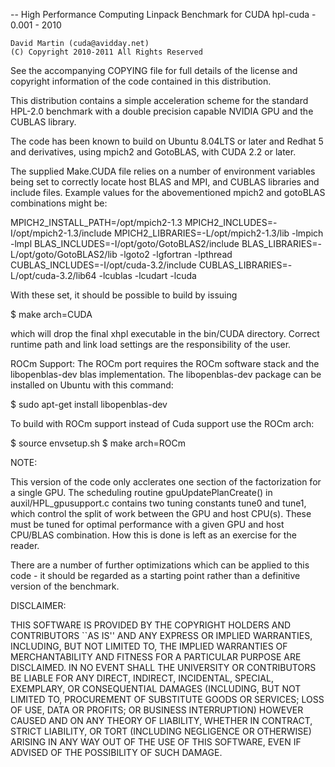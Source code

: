 -- High Performance Computing Linpack Benchmark for CUDA
    hpl-cuda - 0.001 - 2010

    David Martin (cuda@avidday.net)
    (C) Copyright 2010-2011 All Rights Reserved

See the accompanying COPYING file for full details of the
license and copyright information of the code contained in
this distribution.

This distribution contains a simple acceleration scheme for
the standard HPL-2.0 benchmark with a double precision capable
NVIDIA GPU and the CUBLAS library.

The code has been known to build on Ubuntu 8.04LTS or later and Redhat 5
and derivatives, using mpich2 and GotoBLAS, with CUDA 2.2 or later.

The supplied Make.CUDA file relies on a number of environment variables
being set to correctly locate host BLAS and MPI, and CUBLAS libraries
and include files. Example values for the abovementioned mpich2 and gotoBLAS
combinations might be:

MPICH2_INSTALL_PATH=/opt/mpich2-1.3
MPICH2_INCLUDES=-I/opt/mpich2-1.3/include
MPICH2_LIBRARIES=-L/opt/mpich2-1.3/lib -lmpich -lmpl
BLAS_INCLUDES=-I/opt/goto/GotoBLAS2/include
BLAS_LIBRARIES=-L/opt/goto/GotoBLAS2/lib -lgoto2 -lgfortran -lpthread
CUBLAS_INCLUDES=-I/opt/cuda-3.2/include
CUBLAS_LIBRARIES=-L/opt/cuda-3.2/lib64 -lcublas -lcudart -lcuda

With these set, it should be possible to build by issuing

$ make arch=CUDA

which will drop the final xhpl executable in the bin/CUDA directory.
Correct runtime path and link load settings are the responsibility
of the user.

ROCm Support:
The ROCm port requires the ROCm software stack and the libopenblas-dev
blas implementation. The libopenblas-dev package can be installed on
Ubuntu with this command:

$ sudo apt-get install libopenblas-dev

To build with ROCm support instead of Cuda support use the ROCm arch:

$ source envsetup.sh
$ make arch=ROCm

NOTE:

This version of the code only acclerates one section
of the factorization for a single GPU. The scheduling routine
gpuUpdatePlanCreate() in auxil/HPL_gpusupport.c contains two
tuning constants tune0 and tune1, which control the split
of work between the GPU and host CPU(s). These must be tuned
for optimal performance with a given GPU and host CPU/BLAS
combination. How this is done is left as an exercise for the
reader.

There are a number of further optimizations which can be applied
to this code - it should be regarded as a starting point rather
than a definitive version of the benchmark.

DISCLAIMER:

 THIS  SOFTWARE  IS PROVIDED BY THE COPYRIGHT HOLDERS AND CONTRIBUTORS
 ``AS IS'' AND ANY EXPRESS OR IMPLIED WARRANTIES,  INCLUDING,  BUT NOT 
 LIMITED TO, THE IMPLIED WARRANTIES OF MERCHANTABILITY AND FITNESS FOR 
 A PARTICULAR PURPOSE ARE DISCLAIMED. IN NO EVENT SHALL THE UNIVERSITY
 OR  CONTRIBUTORS  BE  LIABLE FOR ANY  DIRECT,  INDIRECT,  INCIDENTAL,
 SPECIAL,  EXEMPLARY,  OR  CONSEQUENTIAL DAMAGES  (INCLUDING,  BUT NOT 
 LIMITED TO, PROCUREMENT OF SUBSTITUTE GOODS OR SERVICES; LOSS OF USE,
 DATA OR PROFITS; OR BUSINESS INTERRUPTION)  HOWEVER CAUSED AND ON ANY 
 THEORY OF LIABILITY, WHETHER IN CONTRACT,  STRICT LIABILITY,  OR TORT
 (INCLUDING NEGLIGENCE OR OTHERWISE) ARISING IN ANY WAY OUT OF THE USE 
 OF THIS SOFTWARE, EVEN IF ADVISED OF THE POSSIBILITY OF SUCH DAMAGE.

